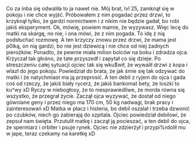 Co za inba się odwaliła to ja nawet nie.
Mój brat, lvl 25, zamknął się w pokoju i nie chce wyjść. Próbowałem z nim pogadać przez drzwi, to krzyknął tylko, że gardzi normictwem i z nikim nie będzie gadał, bo robi jakiś eksperyment.
Ok, mówię, powiem mamie, że wyzywasz. Więc lecę do matki na skargę, no nie, i ona mówi, że z nim pogada. To idę z nią podsłuchać rozmowę. A ten krzyczy znowu przez drzwi, że mama jest p0lką, on nią gardzi, bo nie jest dziewicą i nie chce od niej żadnych pierożków. Ponadto, że pewnie miała milion bolców na boku i zdradza ojca. Krzyczał tak głośno, że tate przyszedł i zapytał co się dzieje. Po streszczeniu całej sytuacji ojciec tak się wku$wił, że wywalił drzwi z kopa i wlazł do jego pokoju. Powiedział do brata, że jak śmie się tak odzywać do matki i że natychmiast ma ją przeprosić. A ten debil z ryjem do ojca i gada coś od rzeczy, że jakiś biały rycerz, że jakiś bankomat bety, że loszki to ku^wy xD Ryczy w niebogłosy, że to niesprawiedliwe, że morda równa się wszystko, że przegrał życie. Zaczął ojca wyzywać, że dostał od niego gówniane geny i przez niego ma 170 cm, 50 kg nadwagi, brak pracy i zainteresowań xD Matka w płacz i histeria, bo debil oszalał i trzeba dzwonić po czubków, niech go zabierają do szpitala. Ojciec powiedział debilowi, że zepsuł nam święta. Przutulił matkę i zaczął ją pocieszać, a ten debil do ojca, że spermiarz i orbiter i psuje rynek. Ojciec nie zdzierżył i przypi%rdolił mu w jape, teraz czekamy na karetkę xD